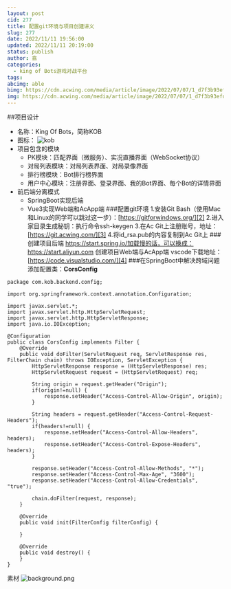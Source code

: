```yaml
---
layout: post
cid: 277
title: 配置git环境与项目创建讲义
slug: 277
date: 2022/11/11 19:56:00
updated: 2022/11/11 20:19:00
status: publish
author: 翕
categories: 
  - king of Bots游戏对战平台
tags: 
abcimg: able
bimg: https://cdn.acwing.com/media/article/image/2022/07/07/1_d7f3b93efd-kob.png
img: https://cdn.acwing.com/media/article/image/2022/07/07/1_d7f3b93efd-kob.png
---
```



##项目设计
 - 名称：King Of Bots，简称KOB
 - 图标：
![kob][1]
 - 项目包含的模块
     - PK模块：匹配界面（微服务）、实况直播界面（WebSocket协议）
     - 对局列表模块：对局列表界面、对局录像界面
     - 排行榜模块：Bot排行榜界面
     - 用户中心模块：注册界面、登录界面、我的Bot界面、每个Bot的详情界面
 - 前后端分离模式
     - SpringBoot实现后端
     - Vue3实现Web端和AcApp端
###配置git环境
1.安装Git Bash（使用Mac和Linux的同学可以跳过这一步）：[https://gitforwindows.org/][2]
2.进入家目录生成秘钥：执行命令ssh-keygen
3.在Ac Git上注册账号，地址：[https://git.acwing.com/][3]
4.将id_rsa.pub的内容复制到Ac Git上
###创建项目后端
https://start.spring.io/加载慢的话，可以换成：https://start.aliyun.com
创建项目Web端与AcApp端
vscode下载地址：[https://code.visualstudio.com/][4]
###在SpringBoot中解决跨域问题
添加配置类：**CorsConfig**
```
package com.kob.backend.config;

import org.springframework.context.annotation.Configuration;

import javax.servlet.*;
import javax.servlet.http.HttpServletRequest;
import javax.servlet.http.HttpServletResponse;
import java.io.IOException;

@Configuration
public class CorsConfig implements Filter {
    @Override
    public void doFilter(ServletRequest req, ServletResponse res, FilterChain chain) throws IOException, ServletException {
        HttpServletResponse response = (HttpServletResponse) res;
        HttpServletRequest request = (HttpServletRequest) req;

        String origin = request.getHeader("Origin");
        if(origin!=null) {
            response.setHeader("Access-Control-Allow-Origin", origin);
        }

        String headers = request.getHeader("Access-Control-Request-Headers");
        if(headers!=null) {
            response.setHeader("Access-Control-Allow-Headers", headers);
            response.setHeader("Access-Control-Expose-Headers", headers);
        }

        response.setHeader("Access-Control-Allow-Methods", "*");
        response.setHeader("Access-Control-Max-Age", "3600");
        response.setHeader("Access-Control-Allow-Credentials", "true");

        chain.doFilter(request, response);
    }

    @Override
    public void init(FilterConfig filterConfig) {

    }

    @Override
    public void destroy() {
    }
}
```
素材
![background.png][5]


  [1]: https://cdn.acwing.com/media/article/image/2022/07/07/1_d7f3b93efd-kob.png
  [2]: https://gitforwindows.org/
  [3]: https://git.acwing.com/
  [4]: https://code.visualstudio.com/
  [5]: http://124.221.199.172/usr/uploads/2022/11/1119832983.png
